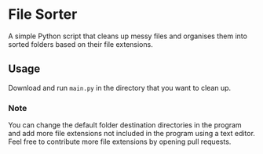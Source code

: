 # File Sorter
A simple Python script that cleans up messy files and organises them into sorted folders based on their file extensions.

## Usage
Download and run `main.py` in the directory that you want to clean up.

### Note
You can change the default folder destination directories in the program and add more file extensions not included in the program using a text editor.
Feel free to contribute more file extensions by opening pull requests.
